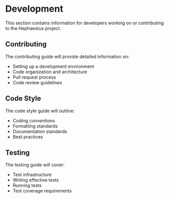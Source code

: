# Development

This section contains information for developers working on or contributing to the Hephaestus project.

## Contributing

The contributing guide will provide detailed information on:

- Setting up a development environment
- Code organization and architecture
- Pull request process
- Code review guidelines

## Code Style

The code style guide will outline:

- Coding conventions
- Formatting standards
- Documentation standards
- Best practices

## Testing

The testing guide will cover:

- Test infrastructure
- Writing effective tests
- Running tests
- Test coverage requirements 